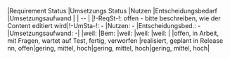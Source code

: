 |Requirement Status                                                 |Umsetzungs Status                       |Nutzen              |Entscheidungsbedarf |Umsetzungsaufwand   |
| -- |
|!-ReqSt-!: offen - bitte beschreiben, wie der Content editiert wird|!-UmSta-!: -                            |Nutzen: -           |Entscheidungsbed.: -|Umsetzungsaufwand: -|
|weil:                                                              |Bem:                                    |weil:               |weil:               |weil:               |
|offen, in Arbeit, mit Fragen, wartet auf Test, fertig, verworfen   |realisiert, geplant in Release nn, offen|gering, mittel, hoch|gering, mittel, hoch|gering, mittel, hoch|
